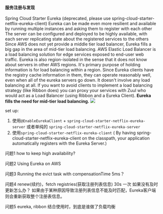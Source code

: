 #### 服务注册与发现
Spring Cloud Starter Eureka (deprecated, please use spring-cloud-starter-netflix-eureka-client)
Eureka can be made even more resilient and available by running multiple instances and asking them to register with each other
The server can be configured and deployed to be highly available, with each server replicating state about the registered services to the others
Since AWS does not yet provide a middle tier load balancer, Eureka fills a big gap in the area of mid-tier load balancing.
AWS Elastic Load Balancer is a load balancing solution for edge services exposed to end-user web traffic. 
 Eureka is also region-isolated in the sense that it does not know about servers in other AWS regions. It's primary purpose of holding information is for load balancing within a region.
 Since Eureka clients have the registry cache information in them, they can operate reasonably well, even when all of the eureka servers go down.
 It doesn't involve any load balancing at all.
 If you want to avoid clients to implement a load balancing strategy (like Ribbon does) you can proxy your services with Zuul who would act as a Load Balancer (using Ribbon and a Eureka Client).
**Eureka fills the need for mid-tier load balancing.**
![](https://github.com/Netflix/eureka/raw/master/images/eureka_architecture.png)

set up:
1. 使用`@EnableEurekaClient` + `spring-cloud-starter-netflix-eureka-server` 或者单纯的 `spring-cloud-starter-netflix-eureka-server`
2. 使用`spring-cloud-starter-netflix-eureka-client` ( By having spring-cloud-starter-netflix-eureka-client on the classpath, your application automatically registers with the Eureka Server.)

问题1 how to keep high availability?

问题2 Using Eureka on AWS

问题3 Running the evict task with compensationTime 5ms？

问题4 renew(续约)，fetch registries(获取注册列表信息) 30s 一次 如果没有及时更新怎么办？
如果由于某种原因导致注册列表信息不能及时匹配，Eureka客户端则会重新获取整个注册表信息。

问题5 eureka, ribbon 结合使用时，到底是谁做了负载均衡